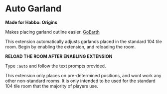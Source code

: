 # Auto Garland
**Made for Habbo: Origins**

Makes placing garland outline easier. [GoEarth](https://github.com/xabbo/goearth)

This extension automatically adjusts garlands placed in the standard 104 tile room. Begin by enabling the extension, and reloading the room.

**RELOAD THE ROOM AFTER ENABLING EXTENSION**

Type ```:auto``` and follow the text prompts provided.

This extension only places on pre-determined positions, and wont work any other non-standard rooms. It is only intended to be used for the standard 104 tile room that the majority of players use.

